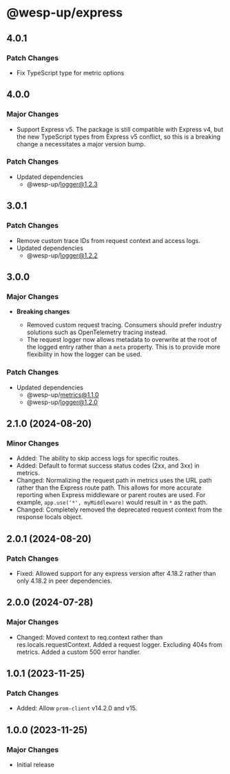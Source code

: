 # @wesp-up/express

## 4.0.1

### Patch Changes

- Fix TypeScript type for metric options

## 4.0.0

### Major Changes

- Support Express v5. The package is still compatible with Express v4, but the new TypeScript types from Express v5 conflict, so this is a breaking change a necessitates a major version bump.

### Patch Changes

- Updated dependencies
  - @wesp-up/logger@1.2.3

## 3.0.1

### Patch Changes

- Remove custom trace IDs from request context and access logs.
- Updated dependencies
  - @wesp-up/logger@1.2.2

## 3.0.0

### Major Changes

- **Breaking changes**

  - Removed custom request tracing. Consumers should prefer industry solutions such as OpenTelemetry tracing instead.
  - The request logger now allows metadata to overwrite at the root of the logged entry rather than a `meta` property. This is to provide more flexibility in how the logger can be used.

### Patch Changes

- Updated dependencies
  - @wesp-up/metrics@1.1.0
  - @wesp-up/logger@1.2.0

## 2.1.0 (2024-08-20)

### Minor Changes

- Added: The ability to skip access logs for specific routes.
- Added: Default to format success status codes (2xx, and 3xx) in metrics.
- Changed: Normalizing the request path in metrics uses the URL path rather than the Express route path. This allows for more accurate reporting when Express middleware or parent routes are used. For example, `app.use('*', myMiddleware)` would result in `*` as the path.
- Changed: Completely removed the deprecated request context from the response locals object.

## 2.0.1 (2024-08-20)

### Patch Changes

- Fixed: Allowed support for any express version after 4.18.2 rather than only 4.18.2 in peer dependencies.

## 2.0.0 (2024-07-28)

### Major Changes

- Changed: Moved context to req.context rather than res.locals.requestContext. Added a request logger. Excluding 404s from metrics. Added a custom 500 error handler.

## 1.0.1 (2023-11-25)

### Patch Changes

- Added: Allow `prom-client` v14.2.0 and v15.

## 1.0.0 (2023-11-25)

### Major Changes

- Initial release
